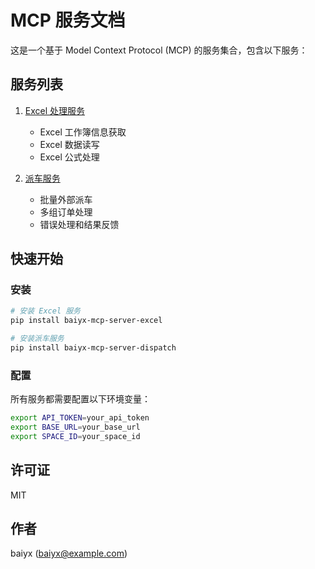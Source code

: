 # MCP 服务文档

这是一个基于 Model Context Protocol (MCP) 的服务集合，包含以下服务：

## 服务列表

1. [Excel 处理服务](./excel_service.md)
   - Excel 工作簿信息获取
   - Excel 数据读写
   - Excel 公式处理

2. [派车服务](./dispatch_service.md)
   - 批量外部派车
   - 多组订单处理
   - 错误处理和结果反馈

## 快速开始

### 安装

```bash
# 安装 Excel 服务
pip install baiyx-mcp-server-excel

# 安装派车服务
pip install baiyx-mcp-server-dispatch
```

### 配置

所有服务都需要配置以下环境变量：

```bash
export API_TOKEN=your_api_token
export BASE_URL=your_base_url
export SPACE_ID=your_space_id
```

## 许可证

MIT

## 作者

baiyx (baiyx@example.com) 